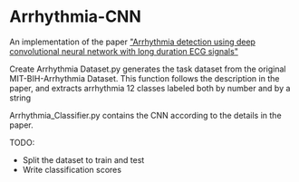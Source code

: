 # Arrhythmia-CNN
An implementation of the paper ["Arrhythmia detection using deep convolutional neural network with long
duration ECG signals"](https://www.sciencedirect.com/science/article/pii/S0010482518302713 "Link to paper")

Create Arrhythmia Dataset.py generates the task dataset from the original MIT-BIH-Arrhythmia Dataset.
This function follows the description in the paper, and extracts arrhythmia 12 classes labeled both by number and by a string

Arrhythmia_Classifier.py contains the CNN according to the details in the paper. 

TODO:
- Split the dataset to train and test
- Write classification scores 

